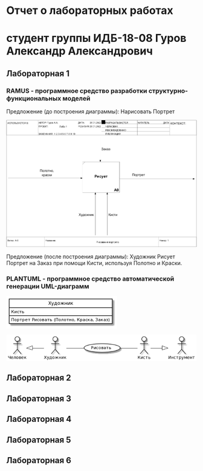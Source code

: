 # Отчет о лабораторных работах
# студент группы ИДБ-18-08 Гуров Александр Александрович

## Лабораторная 1

### RAMUS - программное средство разработки структурно-функциональных моделей

Предложение (до построения диаграммы): Нарисовать Портрет

![none](https://github.com/AlexGur25/GurovAA/blob/main/model.png)

Предложение (после построения диаграммы): Художник Рисует Портрет на Заказ при помощи Кисти, используя Полотно и Краски.

### PLANTUML - программное средство автоматической генерации UML-диаграмм

![none](https://github.com/AlexGur25/GurovAA/blob/main/model-platuniml.png)

![none](https://github.com/AlexGur25/GurovAA/blob/main/model-2-platuniml.png)

## Лабораторная 2

## Лабораторная 3

## Лабораторная 4

## Лабораторная 5

## Лабораторная 6
